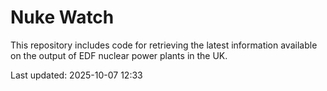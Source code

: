 # Nuke Watch

This repository includes code for retrieving the latest information available on the output of EDF nuclear power plants in the UK.

Last updated: 2025-10-07 12:33
